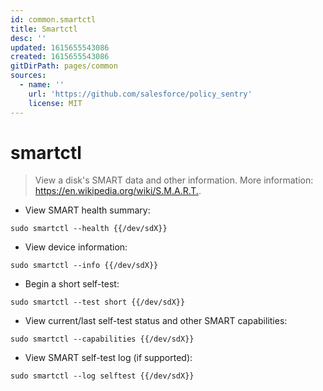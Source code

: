 ```yaml
---
id: common.smartctl
title: Smartctl
desc: ''
updated: 1615655543086
created: 1615655543086
gitDirPath: pages/common
sources:
  - name: ''
    url: 'https://github.com/salesforce/policy_sentry'
    license: MIT
---
```

# smartctl

> View a disk's SMART data and other information.
> More information: <https://en.wikipedia.org/wiki/S.M.A.R.T.>.

- View SMART health summary:

`sudo smartctl --health {{/dev/sdX}}`

- View device information:

`sudo smartctl --info {{/dev/sdX}}`

- Begin a short self-test:

`sudo smartctl --test short {{/dev/sdX}}`

- View current/last self-test status and other SMART capabilities:

`sudo smartctl --capabilities {{/dev/sdX}}`

- View SMART self-test log (if supported):

`sudo smartctl --log selftest {{/dev/sdX}}`

